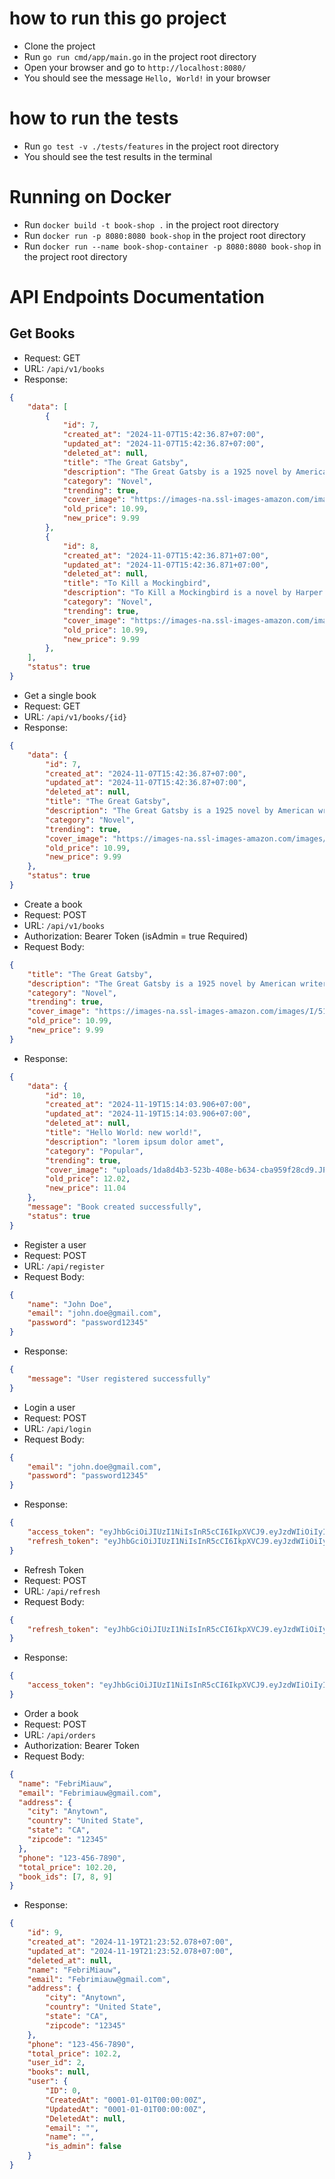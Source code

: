# how to run this go project
- Clone the project
- Run `go run cmd/app/main.go` in the project root directory
- Open your browser and go to `http://localhost:8080/`
- You should see the message `Hello, World!` in your browser

# how to run the tests
- Run `go test -v ./tests/features` in the project root directory
- You should see the test results in the terminal

# Running on Docker
- Run `docker build -t book-shop .` in the project root directory
- Run `docker run -p 8080:8080 book-shop` in the project root directory
- Run `docker run --name book-shop-container -p 8080:8080 book-shop` in the project root directory

# API Endpoints Documentation

## Get Books
- Request: GET
- URL: `/api/v1/books`
- Response: 
```json
{
    "data": [
        {
            "id": 7,
            "created_at": "2024-11-07T15:42:36.87+07:00",
            "updated_at": "2024-11-07T15:42:36.87+07:00",
            "deleted_at": null,
            "title": "The Great Gatsby",
            "description": "The Great Gatsby is a 1925 novel by American writer F. Scott Fitzgerald.",
            "category": "Novel",
            "trending": true,
            "cover_image": "https://images-na.ssl-images-amazon.com/images/I/51Zymoq7UnL._AC_SY400_.jpg",
            "old_price": 10.99,
            "new_price": 9.99
        },
        {
            "id": 8,
            "created_at": "2024-11-07T15:42:36.871+07:00",
            "updated_at": "2024-11-07T15:42:36.871+07:00",
            "deleted_at": null,
            "title": "To Kill a Mockingbird",
            "description": "To Kill a Mockingbird is a novel by Harper Lee published in 1960.",
            "category": "Novel",
            "trending": true,
            "cover_image": "https://images-na.ssl-images-amazon.com/images/I/51Zymoq7UnL._AC_SY400_.jpg",
            "old_price": 10.99,
            "new_price": 9.99
        },
    ],
    "status": true
}
```

- Get a single book
- Request: GET
- URL: `/api/v1/books/{id}`
- Response:
```json
{
    "data": {
        "id": 7,
        "created_at": "2024-11-07T15:42:36.87+07:00",
        "updated_at": "2024-11-07T15:42:36.87+07:00",
        "deleted_at": null,
        "title": "The Great Gatsby",
        "description": "The Great Gatsby is a 1925 novel by American writer F. Scott Fitzgerald.",
        "category": "Novel",
        "trending": true,
        "cover_image": "https://images-na.ssl-images-amazon.com/images/I/51Zymoq7UnL._AC_SY400_.jpg",
        "old_price": 10.99,
        "new_price": 9.99
    },
    "status": true
}
```

- Create a book
- Request: POST
- URL: `/api/v1/books`
- Authorization: Bearer Token (isAdmin = true Required)
- Request Body:
```json
{
    "title": "The Great Gatsby",
    "description": "The Great Gatsby is a 1925 novel by American writer F. Scott Fitzgerald.",
    "category": "Novel",
    "trending": true,
    "cover_image": "https://images-na.ssl-images-amazon.com/images/I/51Zymoq7UnL._AC_SY400_.jpg",
    "old_price": 10.99,
    "new_price": 9.99
}
```
- Response:
```json
{
    "data": {
        "id": 10,
        "created_at": "2024-11-19T15:14:03.906+07:00",
        "updated_at": "2024-11-19T15:14:03.906+07:00",
        "deleted_at": null,
        "title": "Hello World: new world!",
        "description": "lorem ipsum dolor amet",
        "category": "Popular",
        "trending": true,
        "cover_image": "uploads/1da8d4b3-523b-408e-b634-cba959f28cd9.JPEG",
        "old_price": 12.02,
        "new_price": 11.04
    },
    "message": "Book created successfully",
    "status": true
}
```

- Register a user
- Request: POST
- URL: `/api/register`
- Request Body:
```json
{
    "name": "John Doe",
    "email": "john.doe@gmail.com",
    "password": "password12345"
}
```
- Response:
```json
{
    "message": "User registered successfully"
}
```

- Login a user
- Request: POST
- URL: `/api/login`
- Request Body:
```json
{
    "email": "john.doe@gmail.com",
    "password": "password12345"
}
```
- Response:
```json
{
    "access_token": "eyJhbGciOiJIUzI1NiIsInR5cCI6IkpXVCJ9.eyJzdWIiOiIyIiwiZXhwIjoxNzMyMDkwNjE5LCJpYXQiOjE3MzIwMDQyMTksImp0aSI6IjI4NDM4Yjg3LTQxNGQtNGI3OC1hYjMzLTFkYTNjM2Q4MWViZCIsImlzX2FkbWluIjp0cnVlLCJuYW1lIjoiZmVicmlnYXVsIiwiZW1haWwiOiJmZWJyaWFyaWdhdWxAZ21haWwuY29tIiwidXNlcl9pZCI6Mn0.SOvaZvEzNl_PwpYcPnDcArqEw98VzItVtN0Ag6v3PcY",
    "refresh_token": "eyJhbGciOiJIUzI1NiIsInR5cCI6IkpXVCJ9.eyJzdWIiOiIyIiwiZXhwIjoxNzMyMDkwNjE5LCJpYXQiOjE3MzIwMDQyMTksImp0aSI6IjU2MjU0M2RkLWUzODEtNDU1Zi1iNDdmLTk0NTg3NjM0YmJkNCIsImlzX2FkbWluIjp0cnVlLCJuYW1lIjoiZmVicmlnYXVsIiwiZW1haWwiOiJmZWJyaWFyaWdhdWxAZ21haWwuY29tIiwidXNlcl9pZCI6Mn0.20t3pC348mrIe07PWGisGV-3AM1N8AQmbJ9Vz3a0ugo"
}
```

- Refresh Token
- Request: POST
- URL: `/api/refresh`
- Request Body:
```json
{
    "refresh_token": "eyJhbGciOiJIUzI1NiIsInR5cCI6IkpXVCJ9.eyJzdWIiOiIyIiwiZXhwIjoxNzMyMDkwNjE5LCJpYXQiOjE3MzIwMDQyMTksImp0aSI6IjU2MjU0M2RkLWUzODEtNDU1Zi1iNDdmLTk0NTg3NjM0YmJkNCIsImlzX2FkbWluIjp0cnVlLCJuYW1lIjoiZmVicmlnYXVsIiwiZW1haWwiOiJmZWJyaWFyaWdhdWxAZ21haWwuY29tIiwidXNlcl9pZCI6Mn0.20t3pC348mrIe07PWGisGV-3AM1N8AQmbJ9Vz3a0ugo"
}
```
- Response:
```json
{
    "access_token": "eyJhbGciOiJIUzI1NiIsInR5cCI6IkpXVCJ9.eyJzdWIiOiIyIiwiZXhwIjoxNzMyMDA1NTEyLCJpYXQiOjE3MzIwMDQ2MTIsImp0aSI6IjJjMjJmNzk3LWZjOWYtNGFlZC1iNjIzLTIwN2Q3MTM3MzFhMSIsImlzX2FkbWluIjp0cnVlLCJuYW1lIjoiZmVicmlnYXVsIiwiZW1haWwiOiJmZWJyaWFyaWdhdWxAZ21haWwuY29tIiwidXNlcl9pZCI6Mn0.i7V__R7NpLggL9yaUOIpb9UOnrKdKGItIgoOMA0jswU"
}
```

- Order a book
- Request: POST
- URL: `/api/orders`
- Authorization: Bearer Token
- Request Body:
```json
{
  "name": "FebriMiauw",
  "email": "Febrimiauw@gmail.com",
  "address": {
    "city": "Anytown",
    "country": "United State",
    "state": "CA",
    "zipcode": "12345"
  },
  "phone": "123-456-7890",
  "total_price": 102.20,
  "book_ids": [7, 8, 9]
}
```
- Response:
```json
{
    "id": 9,
    "created_at": "2024-11-19T21:23:52.078+07:00",
    "updated_at": "2024-11-19T21:23:52.078+07:00",
    "deleted_at": null,
    "name": "FebriMiauw",
    "email": "Febrimiauw@gmail.com",
    "address": {
        "city": "Anytown",
        "country": "United State",
        "state": "CA",
        "zipcode": "12345"
    },
    "phone": "123-456-7890",
    "total_price": 102.2,
    "user_id": 2,
    "books": null,
    "user": {
        "ID": 0,
        "CreatedAt": "0001-01-01T00:00:00Z",
        "UpdatedAt": "0001-01-01T00:00:00Z",
        "DeletedAt": null,
        "email": "",
        "name": "",
        "is_admin": false
    }
}
```